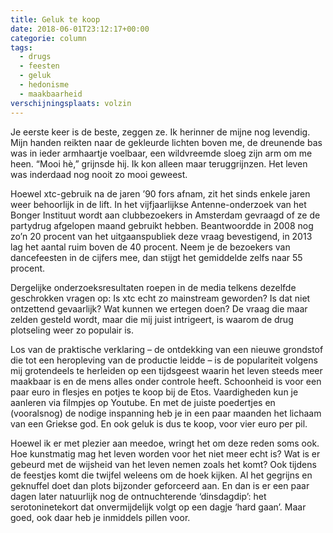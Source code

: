 ```yaml
---
title: Geluk te koop
date: 2018-06-01T23:12:17+00:00
categorie: column
tags:
  - drugs
  - feesten
  - geluk
  - hedonisme
  - maakbaarheid
verschijningsplaats: volzin
---
```


Je eerste keer is de beste, zeggen ze. Ik herinner de mijne nog levendig. Mijn handen reikten naar de gekleurde lichten boven me, de dreunende bas was in ieder armhaartje voelbaar, een wildvreemde sloeg zijn arm om me heen. “Mooi hè,” grijnsde hij. Ik kon alleen maar teruggrijnzen. Het leven was inderdaad nog nooit zo mooi geweest.

Hoewel xtc-gebruik na de jaren ’90 fors afnam, zit het sinds enkele jaren weer behoorlijk in de lift. In het vijfjaarlijkse Antenne-onderzoek van het Bonger Instituut wordt aan clubbezoekers in Amsterdam gevraagd of ze de partydrug afgelopen maand gebruikt hebben. Beantwoordde in 2008 nog zo’n 20 procent van het uitgaanspubliek deze vraag bevestigend, in 2013 lag het aantal ruim boven de 40 procent. Neem je de bezoekers van dancefeesten in de cijfers mee, dan stijgt het gemiddelde zelfs naar 55 procent.

Dergelijke onderzoeksresultaten roepen in de media telkens dezelfde geschrokken vragen op: Is xtc echt zo mainstream geworden? Is dat niet ontzettend gevaarlijk? Wat kunnen we ertegen doen? De vraag die maar zelden gesteld wordt, maar die mij juist intrigeert, is waarom de drug plotseling weer zo populair is.

Los van de praktische verklaring – de ontdekking van een nieuwe grondstof die tot een heropleving van de productie leidde – is de populariteit volgens mij grotendeels te herleiden op een tijdsgeest waarin het leven steeds meer maakbaar is en de mens alles onder controle heeft. Schoonheid is voor een paar euro in flesjes en potjes te koop bij de Etos. Vaardigheden kun je aanleren via filmpjes op Youtube. En met de juiste poedertjes en (vooralsnog) de nodige inspanning heb je in een paar maanden het lichaam van een Griekse god. En ook geluk is dus te koop, voor vier euro per pil.

Hoewel ik er met plezier aan meedoe, wringt het om deze reden soms ook. Hoe kunstmatig mag het leven worden voor het niet meer echt is? Wat is er gebeurd met de wijsheid van het leven nemen zoals het komt? Ook tijdens de feestjes komt die twijfel weleens om de hoek kijken. Al het gegrijns en geknuffel doet dan plots bijzonder geforceerd aan. En dan is er een paar dagen later natuurlijk nog de ontnuchterende ‘dinsdagdip’: het serotoninetekort dat onvermijdelijk volgt op een dagje ‘hard gaan’. Maar goed, ook daar heb je inmiddels pillen voor.
